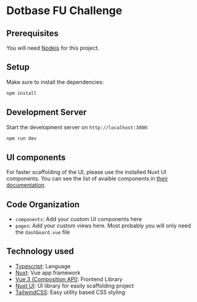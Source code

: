 # Dotbase FU Challenge

## Prerequisites
You will need [Nodejs](https://nodejs.org/en) for this project.

## Setup

Make sure to install the dependencies:

```bash
npm install
```

## Development Server

Start the development server on `http://localhost:3000`:

```bash
npm run dev
```

## UI components
For faster scaffolding of the UI, please use the installed Nuxt UI components.
You can see the list of avaible components in [their documentation](https://ui.nuxt.com/getting-started).

## Code Organization
* `components`: Add your custom UI components here
* `pages`: Add your custom views here. Most probably you will only need the `dashboard.vue` file


## Technology used
* [Typescript](https://www.typescriptlang.org/): Language
* [Nuxt](https://nuxt.com/docs/getting-started/introduction): Vue app framework
* [Vue 3 (Composition API)](https://vuejs.org/guide/introduction.html): Frontend Library
* [Nuxt UI](https://ui.nuxt.com/getting-started): UI library for easily scaffolding project
* [TailwindCSS](https://tailwindcss.com/): Easy utility based CSS styling
